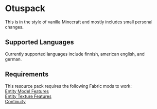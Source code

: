 # Otuspack  
This is in the style of vanilla Minecraft and mostly includes small personal changes.  
  
## Supported Languages
Currently supported languages include finnish, american english, and german.  
  
## Requirements
This resource pack requires the following Fabric mods to work:  
[Entity Model Features](https://modrinth.com/mod/entity-model-features)  
[Entity Texture Features](https://modrinth.com/mod/entitytexturefeatures)  
[Continuity](https://modrinth.com/mod/continuity)  
